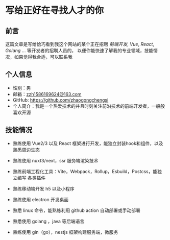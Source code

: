 # 写给正好在寻找人才的你

## 前言

这篇文章是写给恰巧看到我这个网站的某个正在招聘 *前端开发*, *Vue*, *React*, *Golang* ... 等开发者的招聘人员的，
以便你能快速了解我的专业领域，技能情况，如果觉得我合适，可以联系我

## 个人信息

- 性别：男
- 邮箱：zzh1586169624@163.com
- GitHub: https://github.com/zhaogongchengsi
- 个人简介：我是一个热爱技术的并且时刻关注前沿技术的前端开发者，一般般喜欢开源

## 技能情况

- 熟练使用 Vue2/3 以及 React  框架进行开发，能独立封装hook和组件，以及熟悉周边生态

- 熟练使用 nuxt3/next，ssr  服务端渲染技术

- 熟练前端工程化工具：Vite，Webpack，Rollup，Esbuild，Postcss，能独立编写 各类插件

- 熟练移动端开发 h5 以及小程序

- 熟练使用 electron  开发桌面 

- 熟悉 linux  命令，能熟练利用 github action  自动部署或手动部署

- 熟悉使用 golang ，java  等后端语言 

- 熟练使用 gin（go），nestjs  框架构建服务端，微服务
